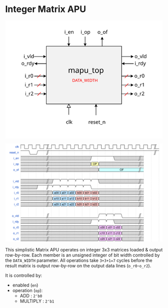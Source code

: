 # Integer Matrix APU

![alt text](./docs/block_diagram.svg "Block Diagram")
 
![alt text](./docs/timing_diagram.svg "Timing Diagram")


This simplistic Matrix APU operates on integer 3x3 matrices loaded & output row-by-row.  Each member is an unsigned integer of
bit width controlled by the `DATA_WIDTH` parameter.  All operations take `3+3+1=7` cycles before the result matrix is output
row-by-row on the output data lines (`o_r0`-`o_r2`).

It is controlled by:
- enabled (`en`)
- operation (`op`):
  - ADD : `2'b0`
  - MULTIPLY : `2'b1`